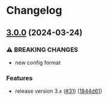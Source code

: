 # Changelog

## [3.0.0](https://github.com/gordlea/fireboard2mqtt/compare/v2.0.5...v3.0.0) (2024-03-24)


### ⚠ BREAKING CHANGES

* new config format

### Features

* release version 3.x ([#31](https://github.com/gordlea/fireboard2mqtt/issues/31)) ([1844d61](https://github.com/gordlea/fireboard2mqtt/commit/1844d61b97fdbafab450fa4606b0700f5230aa5a))
